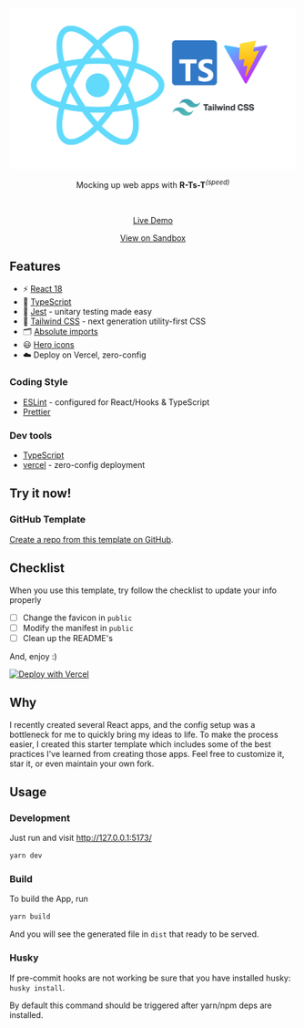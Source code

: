 <p align='center'>
  <img src='./public/rtst.png' alt='R-Ts-T - Vite Starter Template' width='600'/>
</p>

<p align='center'>
Mocking up web apps with <b>R-Ts-T</b><sup><em>(speed)</em></sup><br>
</p>

<br>

<p align='center'>
<a href="https://react-ts-tailwind.vercel.app">Live Demo</a>
</p>

<p align='center'>
<a href="https://codesandbox.io/p/github/kazim-kayhan/react-ts-tailwind/sandbox">View on Sandbox</a>
</p>

## Features

- ⚡️ [React 18](https://beta.reactjs.org/)
- 🦾 [TypeScript](https://www.typescriptlang.org/)
- 👑 [Jest](https://jestjs.io/) - unitary testing made easy
- 🎨 [Tailwind CSS](https://tailwindcss.com/) - next generation utility-first CSS
- 🗂 [Absolute imports](https://github.com/vitejs/vite/issues/88#issuecomment-762415200)
- 😃 [Hero icons](https://heroicons.com/)
- ☁️ Deploy on Vercel, zero-config

### Coding Style

- [ESLint](https://eslint.org/) - configured for React/Hooks & TypeScript
- [Prettier](https://prettier.io/)

### Dev tools

- [TypeScript](https://www.typescriptlang.org/)
- [vercel](https://vercel.com) - zero-config deployment

## Try it now!

### GitHub Template

[Create a repo from this template on GitHub](https://github.com/kazim-kayhan/react-ts-tailwind/generate).

## Checklist

When you use this template, try follow the checklist to update your info properly

- [ ] Change the favicon in `public`
- [ ] Modify the manifest in `public`
- [ ] Clean up the README's

And, enjoy :)

[![Deploy with Vercel](https://vercel.com/button)](https://vercel.com/import/project?template=https://github.com/kazim-kayhan/react-ts-tailwind)

## Why

I recently created several React apps, and the config setup was a bottleneck for me to quickly bring my ideas to life. To make the process easier, I created this starter template which includes some of the best practices I've learned from creating those apps. Feel free to customize it, star it, or even maintain your own fork.


## Usage

### Development

Just run and visit http://127.0.0.1:5173/

```bash
yarn dev
```

### Build

To build the App, run

```bash
yarn build
```

And you will see the generated file in `dist` that ready to be served.


### Husky

If pre-commit hooks are not working be sure that you have installed husky: `husky install`.

By default this command should be triggered after yarn/npm deps are installed.
